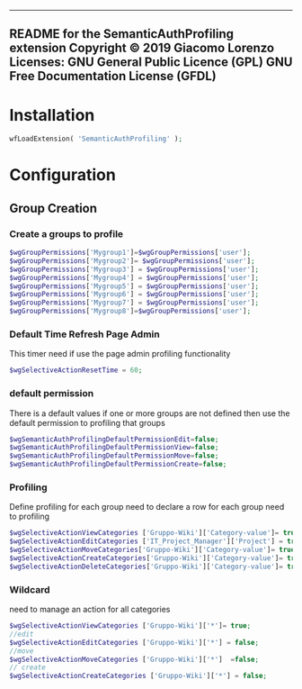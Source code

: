 --------------------------------------------------------------------------
README for the SemanticAuthProfiling extension
Copyright © 2019 Giacomo Lorenzo
Licenses: GNU General Public Licence (GPL)
          GNU Free Documentation License (GFDL)
--------------------------------------------------------------------------
# Installation
```php
wfLoadExtension( 'SemanticAuthProfiling' );
```
# Configuration


## Group Creation
### Create a groups to profile
```php
$wgGroupPermissions['Mygroup1']=$wgGroupPermissions['user'];
$wgGroupPermissions['Mygroup2']= $wgGroupPermissions['user'];
$wgGroupPermissions['Mygroup3'] = $wgGroupPermissions['user'];
$wgGroupPermissions['Mygroup4'] = $wgGroupPermissions['user'];
$wgGroupPermissions['Mygroup5'] = $wgGroupPermissions['user'];
$wgGroupPermissions['Mygroup6'] = $wgGroupPermissions['user'];
$wgGroupPermissions['Mygroup7'] = $wgGroupPermissions['user'];
$wgGroupPermissions['Mygroup8']=$wgGroupPermissions['user'];
```


### Default Time Refresh Page Admin
This timer need if use the page admin profiling functionality
```php
$wgSelectiveActionResetTime = 60;
```



### default permission 
There is a default values if one or more groups are not defined then use the default permission to profiling that groups
```php
$wgSemanticAuthProfilingDefaultPermissionEdit=false;
$wgSemanticAuthProfilingDefaultPermissionView=false;
$wgSemanticAuthProfilingDefaultPermissionMove=false;
$wgSemanticAuthProfilingDefaultPermissionCreate=false;
```

### Profiling
Define profiling for each group need to declare a row for each group need to profiling
```php
$wgSelectiveActionViewCategories ['Gruppo-Wiki']['Category-value']= true;
$wgSelectiveActionEditCategories ['IT_Project_Manager']['Project'] = true;
$wgSelectiveActionMoveCategories['Gruppo-Wiki']['Category-value']= true;
$wgSelectiveActionCreateCategories['Gruppo-Wiki']['Category-value']= true;
$wgSelectiveActionDeleteCategories['Gruppo-Wiki']['Category-value']= true;
```

### Wildcard 
need to manage an action for all categories
```php
$wgSelectiveActionViewCategories ['Gruppo-Wiki']['*']= true;
//edit
$wgSelectiveActionEditCategories ['Gruppo-Wiki']['*'] = false;
//move 
$wgSelectiveActionMoveCategories ['Gruppo-Wiki']['*']  =false;
// create
$wgSelectiveActionCreateCategories ['Gruppo-Wiki']['*'] = false;
```




